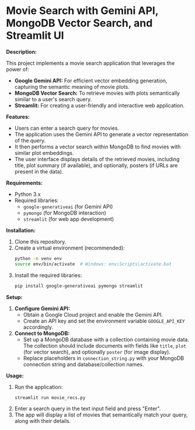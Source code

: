
# Movie Search with Gemini API, MongoDB Vector Search, and Streamlit UI

**Description:**

This project implements a movie search application that leverages the power of:

- **Google Gemini API:** For efficient vector embedding generation, capturing the semantic meaning of movie plots.
- **MongoDB Vector Search:** To retrieve movies with plots semantically similar to a user's search query.
- **Streamlit:** For creating a user-friendly and interactive web application.

**Features:**

- Users can enter a search query for movies.
- The application uses the Gemini API to generate a vector representation of the query.
- It then performs a vector search within MongoDB to find movies with similar plot embeddings.
- The user interface displays details of the retrieved movies, including title, plot summary (if available), and optionally, posters (if URLs are present in the data).

**Requirements:**

- Python 3.x
- Required libraries:
    - `google-generativeai` (for Gemini API)
    - `pymongo` (for MongoDB interaction)
    - `streamlit` (for web app development)

**Installation:**

1. Clone this repository.
2. Create a virtual environment (recommended):
   ```bash
   python -m venv env
   source env/bin/activate  # Windows: env\Scripts\activate.bat
   ```
3. Install the required libraries:
   ```bash
   pip install google-generativeai pymongo streamlit
   ```

**Setup:**

1. **Configure Gemini API:**
   - Obtain a Google Cloud project and enable the Gemini API.
   - Create an API key and set the environment variable `GOOGLE_API_KEY` accordingly.
2. **Connect to MongoDB:**
   - Set up a MongoDB database with a collection containing movie data. The collection should include documents with fields like `title`, `plot` (for vector search), and optionally `poster` (for image display).
   - Replace placeholders in `connection_string.py` with your MongoDB connection string and database/collection names.

**Usage:**

1. Run the application:
   ```bash
   streamlit run movie_recs.py
   ```
2. Enter a search query in the text input field and press "Enter".
3. The app will display a list of movies that semantically match your query, along with their details.

